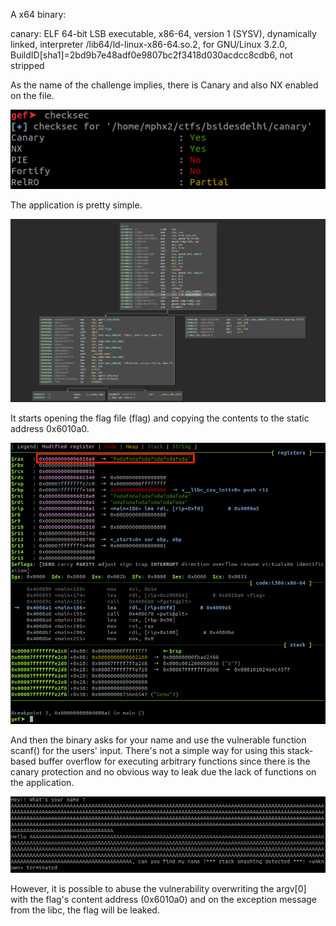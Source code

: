 A x64 binary:

canary: ELF 64-bit LSB executable, x86-64, version 1 (SYSV), dynamically linked, interpreter /lib64/ld-linux-x86-64.so.2, for GNU/Linux 3.2.0, BuildID[sha1]=2bd9b7e48adf0e9807bc2f3418d030acdcc8cdb6, not stripped

As the name of the challenge implies, there is Canary and also NX enabled on the file.

![checksec](canary_1.png)

The application is pretty simple. 

![Application](canary_2.png)

It starts opening the flag file (flag) and copying the contents to the static address 0x6010a0.

![Debugging](canary_3.png)

And then the binary asks for your name and use the vulnerable function scanf() for the users' input. There's not a simple way for using this stack-based buffer overflow for executing arbitrary functions since there is the canary protection and no obvious way to leak due the lack of functions on the application.

![overflow](canary_4.png)

However, it is possible to abuse the vulnerability overwriting the argv[0] with the flag's content address (0x6010a0) and on the exception message from the libc, the flag will be leaked.
